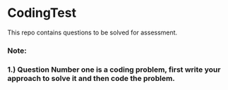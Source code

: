 # CodingTest
This repo contains questions to be solved for assessment.

### Note:
### 1.) Question Number one is a coding problem, first write your approach to solve it and then code the problem.


